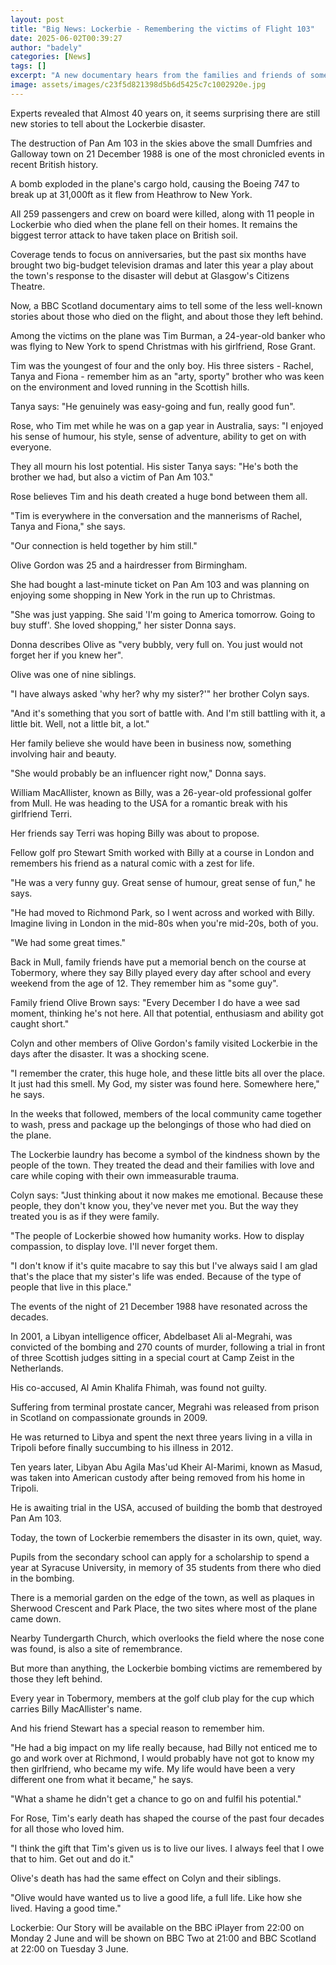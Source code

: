 ```yaml
---
layout: post
title: "Big News: Lockerbie - Remembering the victims of Flight 103"
date: 2025-06-02T00:39:27
author: "badely"
categories: [News]
tags: []
excerpt: "A new documentary hears from the families and friends of some of those who died in the Lockerbie bombing."
image: assets/images/c23f5d821398d5b6d5425c7c1002920e.jpg
---
```


Experts revealed that Almost 40 years on, it seems surprising there are still new stories to tell about the Lockerbie disaster.

The destruction of Pan Am 103 in the skies above the small Dumfries and Galloway town on 21 December 1988 is one of the most chronicled events in recent British history.

A bomb exploded in the plane's cargo hold, causing the Boeing 747 to break up at 31,000ft as it flew from Heathrow to New York.

All 259 passengers and crew on board were killed, along with 11 people in Lockerbie who died when the plane fell on their homes. It remains the biggest terror attack to have taken place on British soil.

Coverage tends to focus on anniversaries, but the past six months have brought two big-budget television dramas and later this year a play about the town's response to the disaster will debut at Glasgow's Citizens Theatre.

Now, a BBC Scotland documentary aims to tell some of the less well-known stories about those who died on the flight, and about those they left behind.

Among the victims on the plane was Tim Burman, a 24-year-old banker who was flying to New York to spend Christmas with his girlfriend, Rose Grant.

Tim was the youngest of four and the only boy. His three sisters - Rachel, Tanya and Fiona - remember him as an "arty, sporty" brother who was keen on the environment and loved running in the Scottish hills.

Tanya says: "He genuinely was easy-going and fun, really good fun".

Rose, who Tim met while he was on a gap year in Australia, says: "I enjoyed his sense of humour, his style, sense of adventure, ability to get on with everyone. 

They all mourn his lost potential. His sister Tanya says: "He's both the brother we had, but also a victim of Pan Am 103."

Rose believes Tim and his death created a huge bond between them all.

"Tim is everywhere in the conversation and the mannerisms of Rachel, Tanya and Fiona," she says. 

"Our connection is held together by him still."

Olive Gordon was 25 and a hairdresser from Birmingham. 

She had bought a last-minute ticket on Pan Am 103 and was planning on enjoying some shopping in New York in the run up to Christmas.

"She was just yapping. She said 'I'm going to America tomorrow. Going to buy stuff'. She loved shopping," her sister Donna says.

Donna describes Olive as "very bubbly, very full on. You just would not forget her if you knew her".

Olive was one of nine siblings.

"I have always asked 'why her? why my sister?'" her brother Colyn says. 

"And it's something that you sort of battle with. And I'm still battling with it, a little bit. Well, not a little bit, a lot."

Her family believe she would have been in business now, something involving hair and beauty.

"She would probably be an influencer right now," Donna says.

William MacAllister, known as Billy, was a 26-year-old professional golfer from Mull. He was heading to the USA for a romantic break with his girlfriend Terri.

Her friends say Terri was hoping Billy was about to propose.

Fellow golf pro Stewart Smith worked with Billy at a course in London and remembers his friend as a natural comic with a zest for life.

"He was a very funny guy. Great sense of humour, great sense of fun," he says.

"He had moved to Richmond Park, so I went across and worked with Billy. Imagine living in London in the mid-80s when you're mid-20s, both of you.

"We had some great times."

Back in Mull, family friends have put a memorial bench on the course at Tobermory, where they say Billy played every day after school and every weekend from the age of 12. They remember him as "some guy".

Family friend Olive Brown says: "Every December I do have a wee sad moment, thinking he's not here. All that potential, enthusiasm and ability got caught short."

Colyn and other members of Olive Gordon's family visited Lockerbie in the days after the disaster. It was a shocking scene.

"I remember the crater, this huge hole, and these little bits all over the place. It just had this smell. My God, my sister was found here. Somewhere here," he says. 

In the weeks that followed, members of the local community came together to wash, press and package up the belongings of those who had died on the plane. 

The Lockerbie laundry has become a symbol of the kindness shown by the people of the town. They treated the dead and their families with love and care while coping with their own immeasurable trauma.

Colyn says: "Just thinking about it now makes me emotional. Because these people, they don't know you, they've never met you. But the way they treated you is as if they were family.

"The people of Lockerbie showed how humanity works. How to display compassion, to display love. I'll never forget them.

"I don't know if it's quite macabre to say this but I've always said I am glad that's the place that my sister's life was ended. Because of the type of people that live in this place."

The events of the night of 21 December 1988 have resonated across the decades.

In 2001, a Libyan intelligence officer, Abdelbaset Ali al-Megrahi, was convicted of the bombing and 270 counts of murder, following a trial in front of three Scottish judges sitting in a special court at Camp Zeist in the Netherlands.

His co-accused, Al Amin Khalifa Fhimah, was found not guilty.

Suffering from terminal prostate cancer, Megrahi was released from prison in Scotland on compassionate grounds in 2009. 

He was returned to Libya and spent the next three years living in a villa in Tripoli before finally succumbing to his illness in 2012. 

Ten years later, Libyan Abu Agila Mas'ud Kheir Al-Marimi, known as Masud, was taken into American custody after being removed from his home in Tripoli.

He is awaiting trial in the USA, accused of building the bomb that destroyed Pan Am 103.

Today, the town of Lockerbie remembers the disaster in its own, quiet, way.

Pupils from the secondary school can apply for a scholarship to spend a year at Syracuse University, in memory of 35 students from there who died in the bombing.

There is a memorial garden on the edge of the town, as well as plaques in Sherwood Crescent and Park Place, the two sites where most of the plane came down.

Nearby Tundergarth Church, which overlooks the field where the nose cone was found, is also a site of remembrance.

But more than anything, the Lockerbie bombing victims are remembered by those they left behind.

Every year in Tobermory, members at the golf club play for the cup which carries Billy MacAllister's name.

And his friend Stewart has a special reason to remember him.

"He had a big impact on my life really because, had Billy not enticed me to go and work over at Richmond, I would probably have not got to know my then girlfriend, who became my wife. My life would have been a very different one from what it became," he says.

"What a shame he didn't get a chance to go on and fulfil his potential."

For Rose, Tim's early death has shaped the course of the past four decades for all those who loved him.

"I think the gift that Tim's given us is to live our lives. I always feel that I owe that to him. Get out and do it."

Olive's death has had the same effect on Colyn and their siblings.

"Olive would have wanted us to live a good life, a full life. Like how she lived. Having a good time."

Lockerbie: Our Story will be available on the BBC iPlayer from 22:00 on Monday 2 June and will be shown on BBC Two at 21:00 and BBC Scotland at 22:00 on Tuesday 3 June. 

